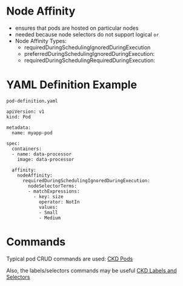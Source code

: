 

# Node Affinity

-   ensures that pods are hosted on particular nodes
-   needed because node selectors do not support logical `or`
-   Node Affinity Types:
    -   requiredDuringSchedulingIgnoredDuringExecution
    -   preferredDuringSchedulingIgnoredDuringExecution:
    -   requiredDuringSchedulingRequiredDuringExecution:


# YAML Definition Example

`pod-definition.yaml`

    apiVersion: v1
    kind: Pod
    
    metadata:
      name: myapp-pod
    
    spec:
      containers:
      - name: data-processor
        image: data-processor
    
      affinity:
        nodeAffinity:
          requiredDuringSchedulingIgnoredDuringExecution:
            nodeSelectorTerms:
            - matchExpressions:
              - key: size
                operator: NotIn
                values:
                - Small
                - Medium


# Commands

Typical pod CRUD commands are used:
[CKD Pods](./ckd_pods.md)

Also, the labels/selectors commands may be useful
[CKD Labels and Selectors](./ckd_labels_and_selectors.md)

